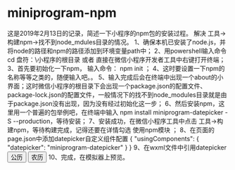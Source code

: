 # miniprogram-npm
这是2019年2月13日的记录，简述一下小程序的npm包的安装过程。
解决  工具->构建npm->找不到node_mdules目录的情况。
1、确保本机已安装了node.js，并将node的路径和npm的路径添加到环境变量path中；
2、用powershell输入命令cd 盘符：\小程序的根目录  或者  直接在微信小程序开发者工具中右键打开终端；
3、首先要初始化一下npm， 输入命令： npm init ；
4、这时要设置一下npm的名称等等之类的，随便输入吧。。
5、输入完成后会在终端中出现一个about的小界面；这时微信小程序的根目录下会出现一个package.json的配置文件、package-lock.json的配置文件，一般情况下的找不到node_modules目录就是由于package.json没有出现，因为没有经过初始化这一步；
6、然后安装npm，这里用一个普遍的包举例吧，在终端中输入 npm install miniprogram-datepicker -S --production，等待安装；
7、安装成功，在微信小程序工具中点击 工具->构建npm，等待构建完成，记得还要在详情勾选 使用npm模块 ；
8、在页面的page.json中添加datepicker自定义组件配置
        {
          "usingComponents": {
            "datepicker": "miniprogram-datepicker"
          }
        }
9、在wxml文件中引用datepicker
<datepicker value="{{solar}}" bindchange="bindSolarChange">
    <button type="default">公历</button>
</datepicker>
<datepicker value="{{lunar}}" chinese="{{true}}" bindchange="bindLunarChange" picker-class="weui-btn">
    <button type="default">农历</button>
</datepicker>
10、完成，在模拟器上预览。
